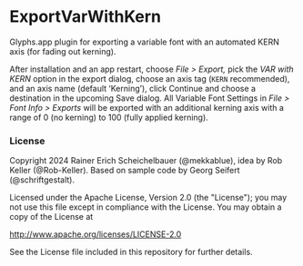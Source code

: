 # ExportVarWithKern

Glyphs.app plugin for exporting a variable font with an automated KERN axis (for fading out kerning). 

After installation and an app restart, choose _File > Export,_ pick the _VAR with KERN_ option in the export dialog, choose an axis tag (`KERN` recommended), and an axis name (default ‘Kerning’), click Continue and choose a destination in the upcoming Save dialog. All Variable Font Settings in _File > Font Info > Exports_ will be exported with an additional kerning axis with a range of 0 (no kerning) to 100 (fully applied kerning).

### License

Copyright 2024 Rainer Erich Scheichelbauer (@mekkablue), idea by Rob Keller (@Rob-Keller).
Based on sample code by Georg Seifert (@schriftgestalt). 

Licensed under the Apache License, Version 2.0 (the "License");
you may not use this file except in compliance with the License.
You may obtain a copy of the License at

http://www.apache.org/licenses/LICENSE-2.0

See the License file included in this repository for further details.
